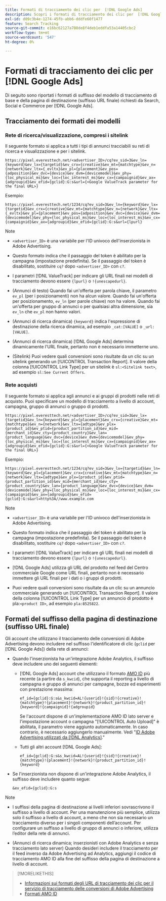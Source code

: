 ```yaml
---
title: Formati di tracciamento dei clic per  [!DNL Google Ads]
description: Scopri i formati di tracciamento dei clic per  [!DNL Google Ads]  account.
exl-id: d09c3b4e-1274-45fb-abb6-dddfe60f1477
feature: Search Tracking
source-git-commit: e16bc62127a708de8f4deb1eddfa53a14405cbc2
workflow-type: tm+mt
source-wordcount: '547'
ht-degree: 0%

---
```


# Formati di tracciamento dei clic per [!DNL Google Ads]

Di seguito sono riportati i formati di suffisso del modello di tracciamento di base e della pagina di destinazione (suffisso URL finale) richiesti da Search, Social e Commerce per [!DNL Google Ads].

## Tracciamento dei formati dei modelli

### Rete di ricerca/visualizzazione, compresi i sitelink

Il seguente formato si applica a tutti i tipi di annunci tracciabili su reti di ricerca e visualizzazione e per i sitelink.

`https://pixel.everesttech.net/<advertiser_ID>/cq?ev_sid=3&ev_ln={keyword}&ev_lx={targetid}&ev_crx={creative}&ev_mt={matchtype}&ev_n={network}&ev_ltx={_evltx}&ev_pl={placement}&ev_pos={adposition}&ev_dvc={device}&ev_dvm={devicemodel}&ev_phy={loc_physical_ms}&ev_loc={loc_interest_ms}&ev_cx={campaignid}&ev_ax={adgroupid}&ev_efid={gclid}:G:s&url={<Google ValueTrack parameter for the final URL>}`

Esempio:

`https://pixel.everesttech.net/1234/cq?ev_sid=3&ev_ln={keyword}&ev_lx={targetid}&ev_crx={creative}&ev_mt={matchtype}&ev_n={network}&ev_ltx={_evltx}&ev_pl={placement}&ev_pos={adposition}&ev_dvc={device}&ev_dvm={devicemodel}&ev_phy={loc_physical_ms}&ev_loc={loc_interest_ms}&ev_cx={campaignid}&ev_ax={adgroupid}&ev_efid={gclid}:G:s&url={lpurl}`

>[!NOTE]
>
>* `<advertiser_ID>` è una variabile per l&#39;ID univoco dell&#39;inserzionista in Adobe Advertising.
>
>* Questo formato indica che il passaggio del token è abilitato per la campagna (impostazione predefinita). Se il passaggio del token è disabilitato, sostituire `cq?` dopo `<advertiser_ID>` con `c?`.
>
>* I parametri [!DNL ValueTrack] per indicare gli URL finali nei modelli di tracciamento devono essere `{lpurl}` o `!{unescapedurl}`.
>
>* (Annunci di testo) Quando fai un&#39;offerta per parola chiave, il parametro `ev_pl` (per i posizionamenti) non ha alcun valore. Quando fai un&#39;offerta per posizionamento, `ev_ln` (per parole chiave) non ha valore. Quando fai un&#39;offerta per gruppo di annunci o per qualsiasi altra dimensione, sia `ev_ln` che `ev_pl` non hanno valori.
>
>* (Annunci di ricerca dinamica) `{keyword}` indica l&#39;espressione di destinazione della ricerca dinamica, ad esempio `_cat:[VALUE]` o `_url:[VALUE]`.
>
>* (Annunci di ricerca dinamica) [!DNL Google Ads] determina dinamicamente l&#39;URL finale, pertanto non è necessario immetterne uno.
>
>* (Sitelink) Puoi vedere quali conversioni sono risultate da un clic su un sitelink generando un [!UICONTROL Transaction Report]. Il valore della colonna [!UICONTROL Link Type] per un sitelink è `sl:<Sitelink text>`, ad esempio `sl:See Current Offers`.

### Rete acquisti

Il seguente formato si applica agli annunci e ai gruppi di prodotti nelle reti di acquisto. Puoi specificare un modello di tracciamento a livello di account, campagna, gruppo di annunci o gruppo di prodotti.

`https://pixel.everesttech.net/<advertiser_ID>/cq?ev_sid=3&ev_lx={targetid}&ev_ln={keyword}&ev_pl={placement}&ev_crx={creative}&ev_mt={matchtype}&ev_n={network}&ev_ltx={adtype}&ev_plx={product_id}&ev_ptid={product_partition_id}&ev_mid={merchant_id}&ev_cty={product_country}&ev_lan={product_language}&ev_dvc={device}&ev_dvm={devicemodel}&ev_phy={loc_physical_ms}&ev_loc={loc_interest_ms}&ev_cx={campaignid}&ev_ax={adgroupid}&ev_efid={gclid}:G:s&url={<Google ValueTrack parameter for the final URL>}`

Esempio:

`https://pixel.everesttech.net/1234/cq?ev_sid=3&ev_lx={targetid}&ev_ln={keyword}&ev_pl={placement}&ev_crx={creative}&ev_mt={matchtype}&ev_n={network}&ev_ltx={adtype}&ev_plx={product_id}&ev_ptid={product_partition_id}&ev_mid={merchant_id}&ev_cty={product_country}&ev_lan={product_language}&ev_dvc={device}&ev_dvm={devicemodel}&ev_phy={loc_physical_ms}&ev_loc={loc_interest_ms}&ev_cx={campaignid}&ev_ax={adgroupid}&ev_efid={gclid}:G:s&url=http%3A//www.example.com`

>[!NOTE]
>
>* `<advertiser_ID>` è una variabile per l&#39;ID univoco dell&#39;inserzionista in Adobe Advertising.
>
>* Questo formato indica che il passaggio del token è abilitato per la campagna (impostazione predefinita). Se il passaggio del token è disabilitato, sostituire `cq?` dopo `<advertiser_ID>` con `c?`.
>
>* I parametri [!DNL ValueTrack] per indicare gli URL finali nei modelli di tracciamento devono essere `{lpurl}` o `!{unescapedurl}`.
>
>* [!DNL Google Ads] utilizza gli URL del prodotto nel feed del Centro commerciale Google come URL finali, pertanto non è necessario immettere gli URL finali per i dati o i gruppi di prodotti.
>
>* Puoi vedere quali conversioni sono risultate da un clic su un annuncio commerciale generando un [!UICONTROL Transaction Report]. Il valore della colonna [!UICONTROL Link Type] per un annuncio di prodotto è pla:`<product ID>`, ad esempio `pla:8525822`.

## Formati del suffisso della pagina di destinazione (suffisso URL finale)

Gli account che utilizzano il tracciamento delle conversioni di Adobe Advertising devono includere nel suffisso l&#39;identificatore di clic (`gclid` per [!DNL Google Ads]) della rete di annunci:

* Quando l&#39;inserzionista ha un&#39;integrazione Adobe Analytics, il suffisso deve includere uno dei seguenti elementi:

   * [!DNL Google Ads] account che utilizzano il formato [AMO ID](/help/integrations/analytics/ids.md#amo-id-formats) più recente (a partire da `s_kwcid`), che supporta il reporting a livello di campagna e gruppo di annunci per campagne, bozze ed esperimenti con prestazione massima:

     `ef_id={gclid}:G:s&s_kwcid=AL!{userid}!{sid}!{creative}!{matchtype}!{placement}!{network}!{product_partition_id}!{keyword}!{campaignid}!{adgroupid}`

     Se l&#39;account dispone di un&#39;implementazione AMO ID lato server e l&#39;impostazione account o campagna &quot;[!UICONTROL Auto Upload]&quot; è abilitata, il parametro viene aggiunto automaticamente. In caso contrario, è necessario aggiungerlo manualmente. Vedi &quot;[ID Adobe Advertising utilizzati da [!DNL Analytics]](/help/integrations/analytics/ids.md#amo-id-implement).&quot;

   * Tutti gli altri account [!DNL Google Ads]:

     `ef_id={gclid}:G:s&s_kwcid=AL!{userid}!{sid}!{creative}!{matchtype}!{placement}!{network}!{product_partition_id}!{keyword}`

* Se l&#39;inserzionista non dispone di un&#39;integrazione Adobe Analytics, il suffisso deve includere quanto segue:

  `&ev_efid={gclid}:G:s`

>[!NOTE]
>
>* I suffissi della pagina di destinazione ai livelli inferiori sovrascrivono il suffisso a livello di account. Per una manutenzione più semplice, utilizza solo il suffisso a livello di account, a meno che non sia necessario un tracciamento diverso per i singoli componenti dell’account. Per configurare un suffisso a livello di gruppo di annunci o inferiore, utilizza l’editor della rete di annunci.
>
>* (Annunci di ricerca dinamica; inserzionisti con Adobe Analytics e senza tracciamento lato server) Quando desideri includere il tracciamento per il feed inverso da Adobe Advertising ad Analytics, aggiungi il codice di tracciamento AMO ID alla fine del suffisso della pagina di destinazione a livello di account.

>[!MORELIKETHIS]
>
>* [Informazioni sui formati degli URL di tracciamento dei clic per il servizio di tracciamento delle conversioni di Adobe Advertising](formats-click-tracking-about.md)
>* [Formati AMO ID](/help/integrations/analytics/ids.md#amo-id-formats)
